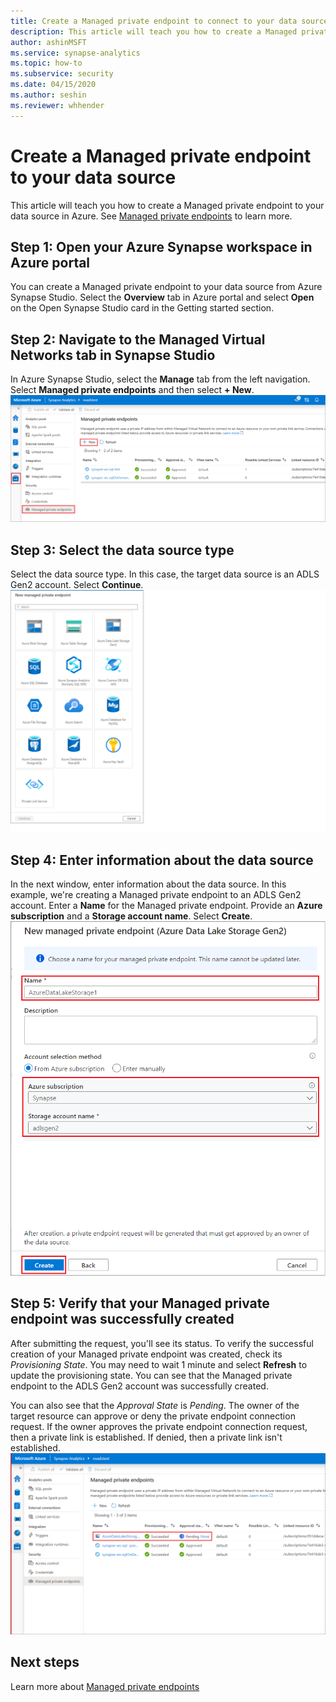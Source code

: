 ```yaml
---
title: Create a Managed private endpoint to connect to your data source results
description: This article will teach you how to create a Managed private endpoint to your data sources from an Azure Synapse workspace.  
author: ashinMSFT 
ms.service: synapse-analytics 
ms.topic: how-to
ms.subservice: security 
ms.date: 04/15/2020 
ms.author: seshin
ms.reviewer: whhender
---
```


# Create a Managed private endpoint to your data source

This article will teach you how to create a Managed private endpoint to your data source in Azure. See [Managed private endpoints](./synapse-workspace-managed-private-endpoints.md) to learn more.

## Step 1: Open your Azure Synapse workspace in Azure portal

You can create a Managed private endpoint to your data source from Azure Synapse Studio. Select the **Overview** tab in Azure portal and select **Open** on the Open Synapse Studio card in the Getting started section.

## Step 2: Navigate to the Managed Virtual Networks tab in Synapse Studio

In Azure Synapse Studio, select the **Manage** tab from the left navigation. Select **Managed private endpoints** and then select **+ New**.
![Create a new Managed private endpoint](./media/how-to-create-managed-private-endpoints/managed-private-endpoint-2.png)

## Step 3: Select the data source type

Select the data source type. In this case, the target data source is an ADLS Gen2 account. Select **Continue**.
![Select a target data source type](./media/how-to-create-managed-private-endpoints/managed-private-endpoint-3.png)

## Step 4: Enter information about the data source

In the next window, enter information about the data source. In this example, we're creating a Managed private endpoint to an ADLS Gen2 account. Enter a **Name** for the Managed private endpoint. Provide an **Azure subscription** and a **Storage account name**. Select **Create**.
![Enter target data source details](./media/how-to-create-managed-private-endpoints/managed-private-endpoint-4.png)

## Step 5: Verify that your Managed private endpoint was successfully created

After submitting the request, you'll see its status. To verify the successful creation of your Managed private endpoint was created, check its *Provisioning State*. You may need to wait 1 minute and select **Refresh** to update the provisioning state. You can see that the Managed private endpoint to the ADLS Gen2 account was successfully created.

You can also see that the *Approval State* is *Pending*. The owner of the target resource can approve or deny the private endpoint connection request. If the owner approves the private endpoint connection request, then a private link is established. If denied, then a private link isn't established.
![Managed private endpoint creation request status](./media/how-to-create-managed-private-endpoints/managed-private-endpoint-5.png)

## Next steps

Learn more about [Managed private endpoints](./synapse-workspace-managed-private-endpoints.md)